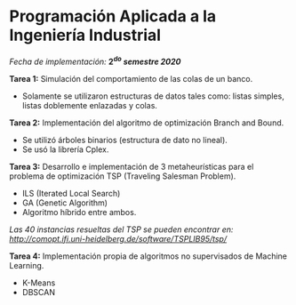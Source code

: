 # Programación Aplicada a la Ingeniería Industrial

_Fecha de implementación:_ **$2^{do}$ _semestre 2020_**

**Tarea 1:** Simulación del comportamiento de las colas de un banco.
- Solamente se utilizaron estructuras de datos tales como: listas simples, listas doblemente enlazadas y colas.

**Tarea 2:** Implementación del algoritmo de optimización Branch and Bound.
- Se utilizó árboles binarios (estructura de dato no lineal).
- Se usó la librería Cplex.

**Tarea 3:** Desarrollo e implementación de 3 metaheurísticas para el problema de optimización TSP (Traveling Salesman Problem).
- ILS (Iterated Local Search)
- GA (Genetic Algorithm)
- Algoritmo híbrido entre ambos.

_Las 40 instancias resueltas del TSP se pueden encontrar en: http://comopt.ifi.uni-heidelberg.de/software/TSPLIB95/tsp/_

**Tarea 4:** Implementación propia de algoritmos no supervisados de Machine Learning. 
- K-Means
- DBSCAN 
